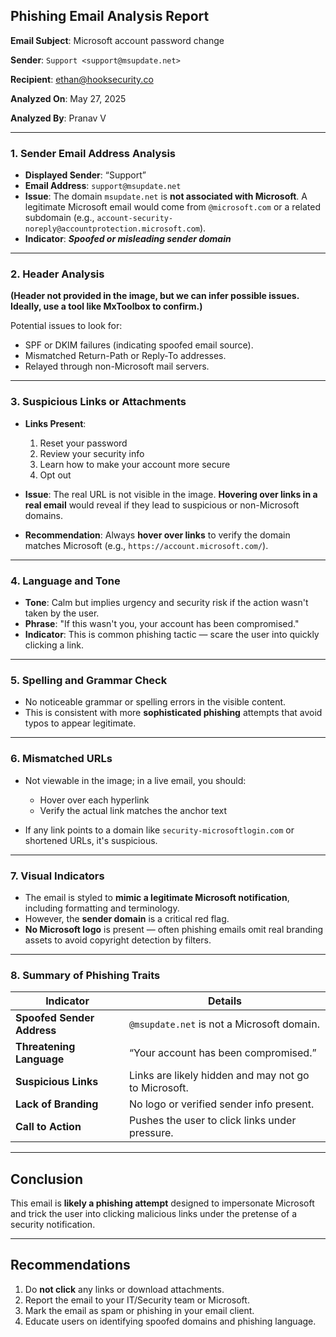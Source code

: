 ## **Phishing Email Analysis Report**

**Email Subject**: Microsoft account password change

**Sender**: `Support <support@msupdate.net>`

**Recipient**: [ethan@hooksecurity.co](mailto:ethan@hooksecurity.co)

**Analyzed On**: May 27, 2025

**Analyzed By**: Pranav V

---

### **1. Sender Email Address Analysis**

* **Displayed Sender**: “Support”
* **Email Address**: `support@msupdate.net`
* **Issue**: The domain `msupdate.net` is **not associated with Microsoft**. A legitimate Microsoft email would come from `@microsoft.com` or a related subdomain (e.g., `account-security-noreply@accountprotection.microsoft.com`).
* **Indicator**: ***Spoofed or misleading sender domain***

---

### **2. Header Analysis**

**(Header not provided in the image, but we can infer possible issues. Ideally, use a tool like MxToolbox to confirm.)**

Potential issues to look for:

* SPF or DKIM failures (indicating spoofed email source).
* Mismatched Return-Path or Reply-To addresses.
* Relayed through non-Microsoft mail servers.

---

### **3. Suspicious Links or Attachments**

* **Links Present**:

  1. Reset your password
  2. Review your security info
  3. Learn how to make your account more secure
  4. Opt out
* **Issue**: The real URL is not visible in the image. **Hovering over links in a real email** would reveal if they lead to suspicious or non-Microsoft domains.
* **Recommendation**: Always **hover over links** to verify the domain matches Microsoft (e.g., `https://account.microsoft.com/`).

---

### **4. Language and Tone**

* **Tone**: Calm but implies urgency and security risk if the action wasn't taken by the user.
* **Phrase**: "If this wasn't you, your account has been compromised."
* **Indicator**: This is common phishing tactic — scare the user into quickly clicking a link.

---

### **5. Spelling and Grammar Check**

* No noticeable grammar or spelling errors in the visible content.
* This is consistent with more **sophisticated phishing** attempts that avoid typos to appear legitimate.

---

### **6. Mismatched URLs**

* Not viewable in the image; in a live email, you should:

  * Hover over each hyperlink
  * Verify the actual link matches the anchor text
* If any link points to a domain like `security-microsoftlogin.com` or shortened URLs, it's suspicious.

---

### **7. Visual Indicators**

* The email is styled to **mimic a legitimate Microsoft notification**, including formatting and terminology.
* However, the **sender domain** is a critical red flag.
* **No Microsoft logo** is present — often phishing emails omit real branding assets to avoid copyright detection by filters.

---

### **8. Summary of Phishing Traits**

| Indicator                  | Details                                              |
| -------------------------- | ---------------------------------------------------- |
| **Spoofed Sender Address** | `@msupdate.net` is not a Microsoft domain.           |
| **Threatening Language**   | “Your account has been compromised.”                 |
| **Suspicious Links**       | Links are likely hidden and may not go to Microsoft. |
| **Lack of Branding**       | No logo or verified sender info present.             |
| **Call to Action**         | Pushes the user to click links under pressure.       |

---

## **Conclusion**

This email is **likely a phishing attempt** designed to impersonate Microsoft and trick the user into clicking malicious links under the pretense of a security notification.

---

## **Recommendations**

1. Do **not click** any links or download attachments.
2. Report the email to your IT/Security team or Microsoft.
3. Mark the email as spam or phishing in your email client.
4. Educate users on identifying spoofed domains and phishing language.
